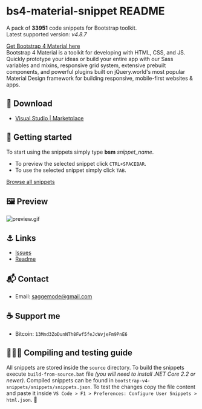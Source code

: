 # bs4-material-snippet README


A pack of **33951** code snippets for Bootstrap toolkit.  
Latest supported version: *v4.8.7*

[Get Bootstrap 4 Material here](https://mdbootstrap.com/)  
Bootstrap 4 Material is a toolkit for developing with HTML, CSS, and JS. Quickly prototype your ideas or build your entire app with our Sass variables and mixins, responsive grid system, extensive prebuilt components, and powerful plugins built on jQuery.world's most popular Material Design framework for building responsive, mobile-first websites & apps. 

## 🔗 Download

* [Visual Studio | Marketplace](https://marketplace.visualstudio.com/)

## 🏁 Getting started

To start using the snippets simply type **bsm** *snippet_name*. 

* To preview the selected snippet click `CTRL+SPACEBAR`.  
* To use the selected snippet simply click `TAB`.

[Browse all snippets](https://github.com/saggemode/bootstrap-v4-material-snippet/blob/master/bootstrap%204%20material)

## 🖼️ Preview

![preview.gif](https://imgur.com/gallery/jC2sJeA)

## ⚓ Links

* [Issues](https://github.com/saggemode/bootstrap-v4-material-snippet/issues)
* [Readme](https://github.com/saggemode/bootstrap-v4-material-snippet/blob/master/README.md)

## 📬 Contact

* Email: [saggemode@gmail.com](https://github.com/saggemode/bootstrap-v4-material-snippet)

## ☕ Support me

* Bitcoin: `13Mnd3ZoDunNTh8Fwf5feJcWvjeFm9PnE6`

## 👨🏻‍💻 Compiling and testing guide

All snippets are stored inside the `source` directory.
To build the snippets execute `build-from-source.bat` file *(you will need to install .NET Core 2.2 or newer)*.
Compiled snippets can be found in `bootstrap-v4-snippets/snippets/snippets.json`.
To test the changes copy the file content and paste it inside `VS Code > F1 > Preferences: Configure User Snippets > html.json`. 🎉
